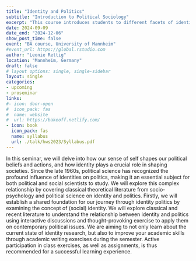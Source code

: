 ```yaml
---
title: "Identity and Politics"
subtitle: "Introduction to Political Sociology"
excerpt: "This course introduces students to different facets of identity in politics. It moreover covers how group identities are developed in the first place, and discusses what role identity plays for democracy."
date: 2024-09-09
date_end: "2024-12-06"
show_post_time: false
event: "BA course, University of Mannheim"
#event_url: https://global.rstudio.com
author: "Leonie Rettig"
location: "Mannheim, Germany"
draft: false
# layout options: single, single-sidebar
layout: single
categories:
- upcoming
- proseminar
links:
#- icon: door-open
#  icon_pack: fas
#  name: website
#  url: https://bakeoff.netlify.com/
- icon: book
  icon_pack: fas
  name: syllabus
  url: ./talk/hws2023/Syllabus.pdf
---
```


In this seminar, we will delve into how our sense of self shapes our political beliefs and actions, and how identity plays a crucial role in shaping societies. Since the late 1960s, political science has recognized the profound influence of identities on politics, making it an essential subject for both political and social scientists to study. We will explore this complex relationship by covering classical theoretical literature from socio-psychology and political science on identity and politics. Firstly, we will establish a shared foundation for our journey through identity politics by examining the concept of (social) identity. We will explore classical and recent literature to understand the relationship between identity and politics using interactive discussions and thought-provoking exercise to apply them on contemporary political issues. We are aiming to not only learn about the current state of identity research, but also to improve your academic skills through academic writing exercises during the semester. Active participation in class exercises, as well as assignments, is thus recommended for a successful learning experience.
